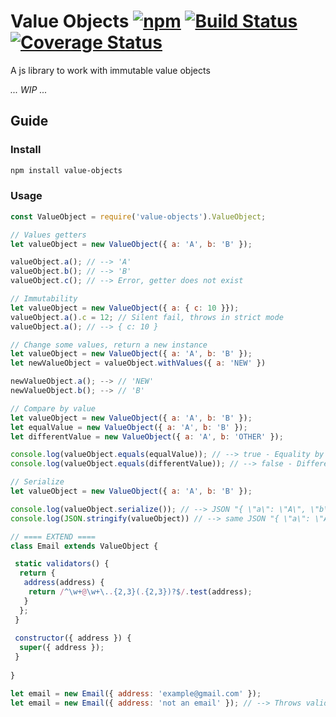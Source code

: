 # Value Objects [![npm](https://img.shields.io/npm/v/value-objects.svg)]() [![Build Status](https://travis-ci.org/danielemariani/value-objects.svg?branch=master)](https://travis-ci.org/danielemariani/value-objects) [![Coverage Status](https://coveralls.io/repos/github/danielemariani/value-objects/badge.svg?branch=master)](https://coveralls.io/github/danielemariani/value-objects?branch=master)

A js library to work with immutable value objects

*... WIP ...*

## Guide

### Install
```sh
npm install value-objects
```
### Usage
```js
const ValueObject = require('value-objects').ValueObject;

// Values getters
let valueObject = new ValueObject({ a: 'A', b: 'B' });

valueObject.a(); // --> 'A'
valueObject.b(); // --> 'B'
valueObject.c(); // --> Error, getter does not exist

// Immutability
let valueObject = new ValueObject({ a: { c: 10 }});
valueObject.a().c = 12; // Silent fail, throws in strict mode
valueObject.a(); // --> { c: 10 }

// Change some values, return a new instance
let valueObject = new ValueObject({ a: 'A', b: 'B' });
let newValueObject = valueObject.withValues({ a: 'NEW' })

newValueObject.a(); --> // 'NEW'
newValueObject.b(); --> // 'B'

// Compare by value
let valueObject = new ValueObject({ a: 'A', b: 'B' });
let equalValue = new ValueObject({ a: 'A', b: 'B' });
let differentValue = new ValueObject({ a: 'A', b: 'OTHER' });

console.log(valueObject.equals(equalValue)); // --> true - Equality by value
console.log(valueObject.equals(differentValue)); // --> false - Different values

// Serialize
let valueObject = new ValueObject({ a: 'A', b: 'B' });

console.log(valueObject.serialize()); // --> JSON "{ \"a\": \"A\", \"b\": \"B\" }"
console.log(JSON.stringify(valueObject)) // --> same JSON "{ \"a\": \"A\", \"b\": \"B\" }"

// ==== EXTEND ====
class Email extends ValueObject {

 static validators() {
  return {
   address(address) {
    return /^\w+@\w+\..{2,3}(.{2,3})?$/.test(address);
   }
  };
 }
 
 constructor({ address }) {
  super({ address });
 }
 
}

let email = new Email({ address: 'example@gmail.com' });
let email = new Email({ address: 'not an email' }); // --> Throws validation error
```
 
